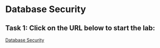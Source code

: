 # Database Security

## Task 1: Click on the URL below to start the lab:

<a href="https://apexapps.oracle.com/pls/apex/r/dbpm/livelabs/run-workshop?p210_wid=3071&p210_wec=&session=105044730216277">Database Security</a>